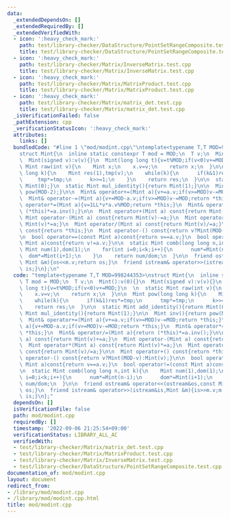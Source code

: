 ```yaml
---
data:
  _extendedDependsOn: []
  _extendedRequiredBy: []
  _extendedVerifiedWith:
  - icon: ':heavy_check_mark:'
    path: test/library-checker/DataStructure/PointSetRangeComposite.test.cpp
    title: test/library-checker/DataStructure/PointSetRangeComposite.test.cpp
  - icon: ':heavy_check_mark:'
    path: test/library-checker/Matrix/InverseMatrix.test.cpp
    title: test/library-checker/Matrix/InverseMatrix.test.cpp
  - icon: ':heavy_check_mark:'
    path: test/library-checker/Matrix/MatrixProduct.test.cpp
    title: test/library-checker/Matrix/MatrixProduct.test.cpp
  - icon: ':heavy_check_mark:'
    path: test/library-checker/Matrix/matrix_det.test.cpp
    title: test/library-checker/Matrix/matrix_det.test.cpp
  _isVerificationFailed: false
  _pathExtension: cpp
  _verificationStatusIcon: ':heavy_check_mark:'
  attributes:
    links: []
  bundledCode: "#line 1 \"mod/modint.cpp\"\ntemplate<typename T,T MOD=998244353>\n\
    struct Mint{\n  inline static constexpr T mod = MOD;\n  T v;\n  Mint():v(0){}\n\
    \  Mint(signed v):v(v){}\n  Mint(long long t){v=t%MOD;if(v<0)v+=MOD;}\n  \n  static\
    \ Mint raw(int v){\n    Mint x;\n    x.v=v;\n    return x;\n  }\n\n  Mint pow(long\
    \ long k){\n    Mint res(1),tmp(v);\n    while(k){\n      if(k&1)res*=tmp;\n \
    \     tmp*=tmp;\n      k>>=1;\n    }\n    return res;\n  }\n\n  static Mint add_identity(){return\
    \ Mint(0);}\n  static Mint mul_identity(){return Mint(1);}\n\n  Mint inv(){return\
    \ pow(MOD-2);}\n\n  Mint& operator+=(Mint a){v+=a.v;if(v>=MOD)v-=MOD;return *this;}\n\
    \  Mint& operator-=(Mint a){v+=MOD-a.v;if(v>=MOD)v-=MOD;return *this;}\n  Mint&\
    \ operator*=(Mint a){v=1LL*v*a.v%MOD;return *this;}\n  Mint& operator/=(Mint a){return\
    \ (*this)*=a.inv();}\n\n  Mint operator+(Mint a) const{return Mint(v)+=a;}\n \
    \ Mint operator-(Mint a) const{return Mint(v)-=a;}\n  Mint operator*(Mint a) const{return\
    \ Mint(v)*=a;}\n  Mint operator/(Mint a) const{return Mint(v)/=a;}\n\n  Mint operator+()\
    \ const{return *this;}\n  Mint operator-() const{return v?Mint(MOD-v):Mint(v);}\n\
    \n  bool operator==(const Mint a)const{return v==a.v;}\n  bool operator!=(const\
    \ Mint a)const{return v!=a.v;}\n\n  static Mint comb(long long n,int k){\n   \
    \ Mint num(1),dom(1);\n    for(int i=0;i<k;i++){\n      num*=Mint(n-i);\n    \
    \  dom*=Mint(i+1);\n    }\n    return num/dom;\n  }\n\n  friend ostream& operator<<(ostream&os,const\
    \ Mint &m){os<<m.v;return os;}\n  friend istream& operator>>(istream&is,Mint &m){is>>m.v;m.v%=MOD;if(m.v<0)m.v+=MOD;return\
    \ is;}\n};\n"
  code: "template<typename T,T MOD=998244353>\nstruct Mint{\n  inline static constexpr\
    \ T mod = MOD;\n  T v;\n  Mint():v(0){}\n  Mint(signed v):v(v){}\n  Mint(long\
    \ long t){v=t%MOD;if(v<0)v+=MOD;}\n  \n  static Mint raw(int v){\n    Mint x;\n\
    \    x.v=v;\n    return x;\n  }\n\n  Mint pow(long long k){\n    Mint res(1),tmp(v);\n\
    \    while(k){\n      if(k&1)res*=tmp;\n      tmp*=tmp;\n      k>>=1;\n    }\n\
    \    return res;\n  }\n\n  static Mint add_identity(){return Mint(0);}\n  static\
    \ Mint mul_identity(){return Mint(1);}\n\n  Mint inv(){return pow(MOD-2);}\n\n\
    \  Mint& operator+=(Mint a){v+=a.v;if(v>=MOD)v-=MOD;return *this;}\n  Mint& operator-=(Mint\
    \ a){v+=MOD-a.v;if(v>=MOD)v-=MOD;return *this;}\n  Mint& operator*=(Mint a){v=1LL*v*a.v%MOD;return\
    \ *this;}\n  Mint& operator/=(Mint a){return (*this)*=a.inv();}\n\n  Mint operator+(Mint\
    \ a) const{return Mint(v)+=a;}\n  Mint operator-(Mint a) const{return Mint(v)-=a;}\n\
    \  Mint operator*(Mint a) const{return Mint(v)*=a;}\n  Mint operator/(Mint a)\
    \ const{return Mint(v)/=a;}\n\n  Mint operator+() const{return *this;}\n  Mint\
    \ operator-() const{return v?Mint(MOD-v):Mint(v);}\n\n  bool operator==(const\
    \ Mint a)const{return v==a.v;}\n  bool operator!=(const Mint a)const{return v!=a.v;}\n\
    \n  static Mint comb(long long n,int k){\n    Mint num(1),dom(1);\n    for(int\
    \ i=0;i<k;i++){\n      num*=Mint(n-i);\n      dom*=Mint(i+1);\n    }\n    return\
    \ num/dom;\n  }\n\n  friend ostream& operator<<(ostream&os,const Mint &m){os<<m.v;return\
    \ os;}\n  friend istream& operator>>(istream&is,Mint &m){is>>m.v;m.v%=MOD;if(m.v<0)m.v+=MOD;return\
    \ is;}\n};"
  dependsOn: []
  isVerificationFile: false
  path: mod/modint.cpp
  requiredBy: []
  timestamp: '2022-09-06 21:25:54+09:00'
  verificationStatus: LIBRARY_ALL_AC
  verifiedWith:
  - test/library-checker/Matrix/matrix_det.test.cpp
  - test/library-checker/Matrix/MatrixProduct.test.cpp
  - test/library-checker/Matrix/InverseMatrix.test.cpp
  - test/library-checker/DataStructure/PointSetRangeComposite.test.cpp
documentation_of: mod/modint.cpp
layout: document
redirect_from:
- /library/mod/modint.cpp
- /library/mod/modint.cpp.html
title: mod/modint.cpp
---
```


